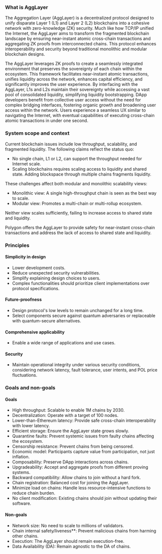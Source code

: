 ### What is AggLayer

The Aggregation Layer (AggLayer) is a decentralized protocol designed to unify disparate Layer 1 (L1) and Layer 2 (L2) blockchains into a cohesive network with zero-knowledge (ZK) security. Much like how TCP/IP unified the Internet, the AggLayer aims to transform the fragmented blockchain landscape by ensuring near-instant atomic cross-chain transactions and aggregating ZK proofs from interconnected chains. This protocol enhances interoperability and security beyond traditional monolithic and modular blockchain designs.

The AggLayer leverages ZK proofs to create a seamlessly integrated environment that preserves the sovereignty of each chain within the ecosystem. This framework facilitates near-instant atomic transactions, unifies liquidity across the network, enhances capital efficiency, and significantly improves the user experience. By interfacing with the AggLayer, L1s and L2s maintain their sovereignty while accessing a vast pool of consolidated liquidity, simplifying liquidity bootstrapping. DApp developers benefit from collective user access without the need for complex bridging interfaces, fostering organic growth and broadening user access within the network. Users experience a seamless UX similar to navigating the Internet, with eventual capabilities of executing cross-chain atomic transactions in under one second.

### System scope and context

Current blockchain issues include low throughput, scalability, and fragmented liquidity. The following claims reflect the status quo:

- No single chain, L1 or L2, can support the throughput needed for Internet scale.
- Scaling blockchains requires scaling access to liquidity and shared state. Adding blockspace through multiple chains fragments liquidity.

These challenges affect both modular and monolithic scalability views:
- Monolithic view: A single high-throughput chain is seen as the best way to scale.
- Modular view: Promotes a multi-chain or multi-rollup ecosystem.

Neither view scales sufficiently, failing to increase access to shared state and liquidity.

Polygon offers the AggLayer to provide safety for near-instant cross-chain transactions and address the lack of access to shared state and liquidity.

### Principles

#### Simplicity in design 

- Lower development costs.
- Reduce unexpected security vulnerabilities.
- Simplify explaining design choices to users.
- Complex functionalities should prioritize client implementations over protocol specifications.

#### Future-proofness

- Design protocol's low levels to remain unchanged for a long time.
- Select components secure against quantum adversaries or replaceable with quantum-secure alternatives.

#### Comprehensive applicability

- Enable a wide range of applications and use cases.

#### Security

- Maintain operational integrity under various security conditions, considering network latency, fault tolerance, user intents, and POL price fluctuations.

### Goals and non-goals

#### Goals

- High throughput: Scalable to enable 1M chains by 2030.
- Decentralization: Operate with a target of 100 nodes.
- Lower-than-Ethereum latency: Provide safe cross-chain interoperability with lower latency.
- Efficient storage: Ensure the AggLayer state grows slowly.
- Quarantine faults: Prevent systemic issues from faulty chains affecting the ecosystem.
- Censorship resistance: Prevent chains from being censored.
- Economic model: Participants capture value from participation, not just inflation.
- Composability: Preserve DApp interactions across chains.
- Upgradeability: Accept and aggregate proofs from different proving systems.
- Backward compatibility: Allow chains to join without a hard fork.
- Chain registration: Balanced cost for joining the AggLayer.
- Minimize load on chains: Handle less resource-intensive functions to reduce chain burden.
- No client modification: Existing chains should join without updating their software.

#### Non-goals

- Network size: No need to scale to millions of validators.
- Chain internal safety/liveness**: Prevent malicious chains from harming other chains.
- Execution: The AggLayer should remain execution-free.
- Data Availability (DA): Remain agnostic to the DA of chains.
